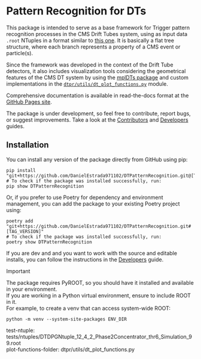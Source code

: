 # Pattern Recognition for DTs
This package is intended to serve as a base framework for Trigger pattern recognition processes in the CMS Drift Tubes system,
using as input data `.root` NTuples in a format similar to [this one](test-ntuple). It is basically a flat tree structure, where
each branch represents a property of a CMS event or particle(s).

Since the framework was developed in the context of the Drift Tube detectors, it also includes visualization tools considering
the geometrical features of the CMS DT system by using the [mplDTs package](https://danielestrada971102.github.io/mplDTs) and custom implementations in the [`dtpr/utils/dt_plot_functions.py`](plot-functions-folder) module.

Comprehensive documentation is available in read-the-docs format at the [GitHub Pages site](https://danielestrada971102.github.io/DTPatternRecognition/).

The package is under development, so feel free to contribute, report bugs, or suggest improvements.
Take a look at the [Contributors](CONTRIBUTING.md) and [Developers](DEVELOPERS.md) guides.

## Installation

You can install any version of the package directly from GitHub using pip:

```shell
pip install "git+https://github.com/DanielEstrada971102/DTPatternRecognition.git@[TAG_VERSION]"
# To check if the package was installed successfully, run:
pip show DTPatternRecognition
```

Or, if you prefer to use Poetry for dependency and environment management, you can add the package to your existing Poetry project using:

```shell
poetry add "git+https://github.com/DanielEstrada971102/DTPatternRecognition.git#[TAG_VERSION]"
# To check if the package was installed successfully, run:
poetry show DTPatternRecognition
```

If you are dev and and you want to work with the source and editable installs, you can follow the instructions in the [Developers](DEVELOPERS.md) guide.

> [!IMPORTANT]
> The package requires PyROOT, so you should have it installed and available in your environment.  
> If you are working in a Python virtual environment, ensure to include ROOT in it.  
> For example, to create a venv that can access system-wide ROOT:
>
> ```shell  
> python -m venv --system-site-packages ENV_DIR
> ```

test-ntuple: tests/ntuples/DTDPGNtuple_12_4_2_Phase2Concentrator_thr6_Simulation_99.root  
plot-functions-folder: dtpr/utils/dt_plot_functions.py